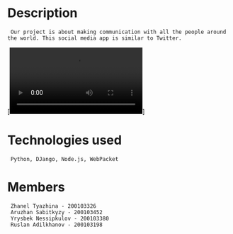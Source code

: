 

# Description
     Our project is about making communication with all the people around the world. This social media app is similar to Twitter. 
     
[![Watch the video](public/video/TellUs.mp4)]

# Technologies used
     Python, DJango, Node.js, WebPacket 

# Members 

     Zhanel Tyazhina - 200103326 
     Aruzhan Sabitkyzy - 200103452
     Yrysbek Nessipkulov - 200103380 
     Ruslan Adilkhanov - 200103198

    
